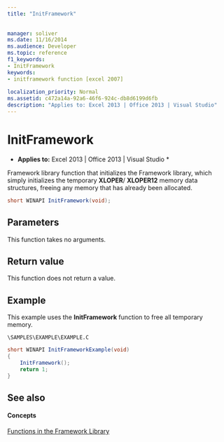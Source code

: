 ```yaml
---
title: "InitFramework"
 
 
manager: soliver
ms.date: 11/16/2014
ms.audience: Developer
ms.topic: reference
f1_keywords:
- InitFramework
keywords:
- initframework function [excel 2007]
 
localization_priority: Normal
ms.assetid: c472a14a-92a6-46f6-924c-db8d6199d6fb
description: "Applies to: Excel 2013 | Office 2013 | Visual Studio"
---
```


# InitFramework

 * **Applies to:** Excel 2013 | Office 2013 | Visual Studio * 
  
Framework library function that initializes the Framework library, which simply initializes the temporary **XLOPER**/ **XLOPER12** memory data structures, freeing any memory that has already been allocated. 
  
```cs
short WINAPI InitFramework(void);
```

## Parameters

This function takes no arguments.
  
## Return value

This function does not return a value.
  
## Example

This example uses the **InitFramework** function to free all temporary memory. 
  
 `\SAMPLES\EXAMPLE\EXAMPLE.C`
  
```cs
short WINAPI InitFrameworkExample(void)
{
    InitFramework();
    return 1;
}
```

## See also

#### Concepts

[Functions in the Framework Library](functions-in-the-framework-library.md)

